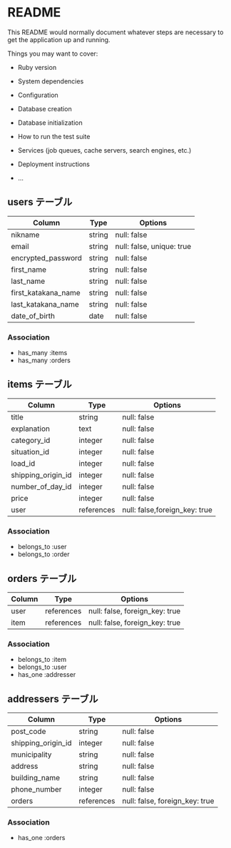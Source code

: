 # README

This README would normally document whatever steps are necessary to get the
application up and running.

Things you may want to cover:

* Ruby version

* System dependencies

* Configuration

* Database creation

* Database initialization

* How to run the test suite

* Services (job queues, cache servers, search engines, etc.)

* Deployment instructions

* ...


## users テーブル

| Column              | Type   | Options                   |
| ------------------- | ------ | ------------------------- |
| nikname             | string | null: false               |
| email               | string | null: false, unique: true |
| encrypted_password  | string | null: false               | 
| first_name          | string | null: false               |
| last_name           | string | null: false               |
| first_katakana_name | string | null: false               |
| last_katakana_name  | string | null: false               |
| date_of_birth       | date   | null: false               |


### Association

- has_many :items
- has_many :orders

## items テーブル

| Column            | Type       | Options                       |
| ------------------| ---------- | ----------------------------- |
| title              | string      | null: false                   |
| explanation        | text        | null: false                   |    
| category_id        | integer     | null: false                   |
| situation_id       | integer     | null: false                   |
| load_id            | integer     | null: false                   |
| shipping_origin_id | integer     | null: false                   |    
| number_of_day_id   | integer     | null: false                   |
| price              | integer     | null: false                   |
| user               | references  | null: false,foreign_key: true |

### Association

- belongs_to :user
- belongs_to :order

## orders テーブル

| Column     | Type       | Options                        |
| ------     | ---------- | ------------------------------ |
| user       | references | null: false, foreign_key: true |
| item       | references | null: false, foreign_key: true |

### Association

- belongs_to :item
- belongs_to :user
- has_one    :addresser

## addressers テーブル

| Column             | Type       | Options                        |
| ------------------ | ---------- | ------------------------------ |
| post_code          | string     | null: false                    |
| shipping_origin_id | integer    | null: false                    |
| municipality       | string     | null: false                    |
| address            | string     | null: false                    |
| building_name      | string     | null: false                    |
| phone_number       | integer    | null: false                    |
| orders             | references | null: false, foreign_key: true |

### Association

- has_one :orders
